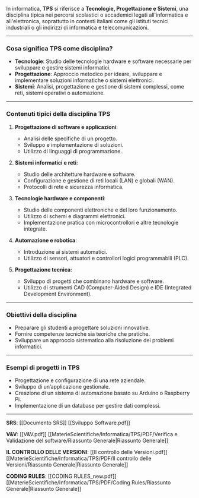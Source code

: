 In informatica, **TPS** si riferisce a **Tecnologie, Progettazione e Sistemi**, una disciplina tipica nei percorsi scolastici o accademici legati all'informatica e all'elettronica, soprattutto in contesti italiani come gli istituti tecnici industriali o gli indirizzi di informatica e telecomunicazioni.

---

### **Cosa significa TPS come disciplina?**

- **Tecnologie**: Studio delle tecnologie hardware e software necessarie per sviluppare e gestire sistemi informatici.
- **Progettazione**: Approccio metodico per ideare, sviluppare e implementare soluzioni informatiche o sistemi elettronici.
- **Sistemi**: Analisi, progettazione e gestione di sistemi complessi, come reti, sistemi operativi o automazione.

---

### **Contenuti tipici della disciplina TPS**

1. **Progettazione di software e applicazioni**:
    
    - Analisi delle specifiche di un progetto.
    - Sviluppo e implementazione di soluzioni.
    - Utilizzo di linguaggi di programmazione.
2. **Sistemi informatici e reti**:
    
    - Studio delle architetture hardware e software.
    - Configurazione e gestione di reti locali (LAN) e globali (WAN).
    - Protocolli di rete e sicurezza informatica.
3. **Tecnologie hardware e componenti**:
    
    - Studio delle componenti elettroniche e del loro funzionamento.
    - Utilizzo di schemi e diagrammi elettronici.
    - Implementazione pratica con microcontrollori e altre tecnologie integrate.
4. **Automazione e robotica**:
    
    - Introduzione ai sistemi automatici.
    - Utilizzo di sensori, attuatori e controllori logici programmabili (PLC).
5. **Progettazione tecnica**:
    
    - Sviluppo di progetti che combinano hardware e software.
    - Utilizzo di strumenti CAD (Computer-Aided Design) e IDE (Integrated Development Environment).

---

### **Obiettivi della disciplina**

- Preparare gli studenti a progettare soluzioni innovative.
- Fornire competenze tecniche sia teoriche che pratiche.
- Sviluppare un approccio sistematico alla risoluzione dei problemi informatici.

---

### **Esempi di progetti in TPS**

- Progettazione e configurazione di una rete aziendale.
- Sviluppo di un’applicazione gestionale.
- Creazione di un sistema di automazione basato su Arduino o Raspberry Pi.
- Implementazione di un database per gestire dati complessi.

---

**SRS**:
[[Documento SRS]]
[[Sviluppo Software.pdf]]

**V&V**:
[[V&V.pdf]]
[[MaterieScientifiche/Informatica/TPS/PDF/Verifica e Validazione del software/Riassunto Generale|Riassunto Generale]]

**IL CONTROLLO DELLE VERSIONI**:
[[Il controllo delle Versioni.pdf]]
[[MaterieScientifiche/Informatica/TPS/PDF/Il controllo delle Versioni/Riassunto Generale|Riassunto Generale]]

**CODING RULES**:
[[CODING RULES_new.pdf]]
[[MaterieScientifiche/Informatica/TPS/PDF/Coding Rules/Riassunto Generale|Riassunto Generale]]